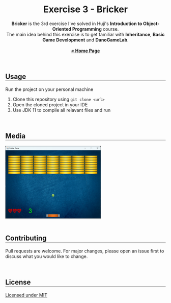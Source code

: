 <div align="center">
  <h1 align="center" style="border-bottom: none"><b>Exercise 3</b> - Bricker</h1>

  <p align="center">
    <b>Bricker</b> is the 3rd exercise I've solved in Huji's <b>Introduction to Object-Oriented Programming</b> course.
    <br>
    The main idea behind this exercise is to get familiar with <b>Inheritance</b>, <b>Basic Game Development</b> and <b>DanoGameLab</b>.
    <br>
    <br>
    <a href="https://github.com/LielAmar/Introduction-to-OOP"><strong>« Home Page</strong></a>
    <br>
  </p>
</div>

<br>

<div align="left">
  <h2 align="left" style="border-bottom: 1px solid gray">Usage</h2>

  <p>Run the project on your personal machine</p>
  <ol align="left">
    <li>Clone this repository using <code>git clone &lt;url&gt;</code></li>
    <li>Open the cloned project in your IDE</li>
    <li>Use JDK 11 to compile all relavant files and run</li>
  </ol>
</div>

<br>

<div align="left">
  <h2 align="left" style="border-bottom: 1px solid gray">Media</h2>

  <div align="left">
    <img src="./media/1.png" alt="1" width="300px" />
  </div>
</div>

<br>

<div align="left">
  <h2 align="left" style="border-bottom: 1px solid gray">Contributing</h2>

  <p align="left">
    Pull requests are welcome. For major changes, please open an issue first to discuss what you would like to change.
  </p>
</div>

<br>

<div align="left">
  <h2 align="left" style="border-bottom: 1px solid gray">License</h2>

  <p align="left">
    <a href="https://choosealicense.com/licenses/mit/">Licensed under MIT</a>
  </p>
</div>
